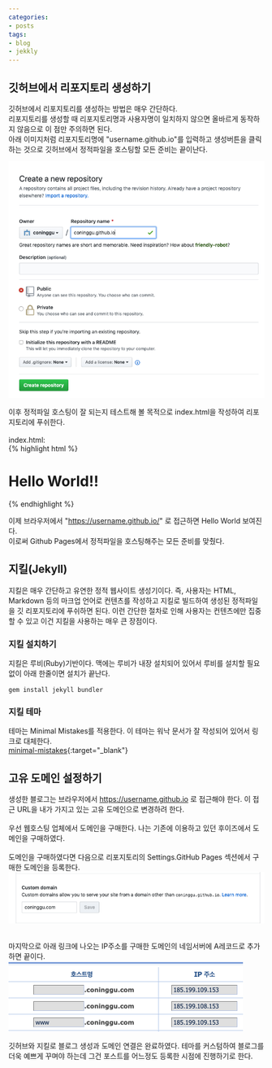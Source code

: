 ```yaml
---
categories:
- posts
tags:
- blog
- jekkly
---
```


## 깃허브에서 리포지토리 생성하기
깃허브에서 리포지토리를 생성하는 방법은 매우 간단하다.  
리포지토리를 생성할 때 리포지토리명과 사용자명이 일치하지 않으면 올바르게 동작하지 않음으로 이 점만 주의하면 된다.  
아래 이미지처럼 리포지토리명에 "username.github.io"를 입력하고 생성버튼을 클릭하는 것으로 깃허브에서 정적파일을 호스팅할 모든 준비는 끝이난다.

![](/assets/images/2019/2019-001.png)

이후 정적파일 호스팅이 잘 되는지 테스트해 볼 목적으로 index.html을 작성하여 리포지토리에 푸쉬한다.<br><br>
index.html:  
{% highlight html %}
<!DOCTYPE html>
<html>
<body>
<h1>Hello World!!</h1>
</body>
</html>
{% endhighlight %}

이제 브라우저에서 "https://username.github.io/" 로 접근하면 Hello World 보여진다.  
이로써 Github Pages에서 정적파일을 호스팅해주는 모든 준비를 맞췄다.

## 지킬(Jekyll)
지킬은 매우 간단하고 유연한 정적 웹사이트 생성기이다. 즉, 사용자는 HTML, Markdown 등의 마크업 언어로 컨텐츠를 작성하고 지킬로 빌드하여 생성된 정적파일을 깃 리포지토리에 푸쉬하면 된다. 이런 간단한 절차로 인해 사용자는 컨텐츠에만 집중 할 수 있고 이건 지킬을 사용하는 매우 큰 장점이다.


### 지킬 설치하기
지킬은 루비(Ruby)기반이다. 맥에는 루비가 내장 설치되어 있어서 루비를 설치할 필요 없이 아래 한줄이면 설치가 끝난다.   
```
gem install jekyll bundler
```

### 지킬 테마
테마는 Minimal Mistakes를 적용한다. 이 테마는 워낙 문서가 잘 작성되어 있어서 링크로 대체한다.  
[minimal-mistakes](https://mmistakes.github.io/minimal-mistakes/docs/quick-start-guide/){:target="_blank"}


## 고유 도메인 설정하기
생성한 블로그는 브라우저에서 https://username.github.io 로 접근해야 한다. 이 접근 URL을 내가 가지고 있는 고유 도메인으로 변경하려 한다.<br><br>
우선 웹호스팅 업체에서 도메인을 구매한다. 나는 기존에 이용하고 있던 후이즈에서 도메인을 구매하였다.<br><br>
도메인을 구매하였다면 다음으로 리포지토리의 Settings.GitHub Pages 섹션에서 구매한 도메인을 등록한다.  
![](/assets/images/2019/2019-002.png)<br><br>

마지막으로 아래 링크에 나오는 IP주소를 구매한 도메인의 네임서버에 A레코드로 추가하면 끝이다.
![](/assets/images/2019/2019-003.png)  

깃허브와 지킬로 블로그 생성과 도메인 연결은 완료하였다. 테마를 커스텀하여 블로그를 더욱 예쁘게 꾸며야 하는데 그건 포스트를 어느정도 등록한 시점에 진행하기로 한다.